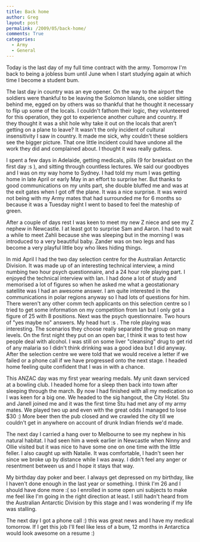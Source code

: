 ```yaml
---
title: Back home
author: Greg
layout: post
permalink: /2009/05/back-home/
comments: True
categories:
  - Army
  - General
---
```

Today is the last day of my full time contract with the army. Tomorrow I'm back to being a jobless bum until June when I start studying again at which time I become a student bum.

The last day in country was an eye opener. On the way to the airport the soldiers were thankful to be leaving the Solomon Islands, one soldier sitting behind me, egged on by others was so thankful that he thought it necessary to flip up some of the locals. I couldn't fathom their logic, they volunteered for this operation, they got to experience another culture and country. If they thought it was a shit hole why take it out on the locals that aren't getting on a plane to leave? It wasn't the only incident of cultural insensitivity I saw in country. It made me sick, why couldn't these soldiers see the bigger picture. That one little incident could have undone all the work they did and complained about. I thought it was really gutless.

I spent a few days in Adelaide, getting medicals, pills (9 for breakfast on the first day :s ), and sitting through countless lectures. We said our goodbyes and I was on my way home to Sydney. I had told my mum I was getting home in late April or early May in an effort to surprise her. But thanks to good communications on my units part, she double bluffed me and was at the exit gates when I got off the plane. It was a nice surprise. It was weird not being with my Army mates that had surrounded me for 6 months so because it was a Tuesday night I went to based to feel the mateship of green.

After a couple of days rest I was keen to meet my new Z niece and see my Z nephew in Newcastle. I at least got to surprise Sam and Aaron. I had to wait a while to meet Zahli because she was sleeping but in the morning I was introduced to a very beautiful baby. Zander was on two legs and has become a very playful little boy who likes hiding things.

In mid April I had the two day selection centre for the Australian Antarctic Division. It was made up of an interesting technical interview, a mind numbing two hour psych questionnaire, and a 24 hour role playing part. I enjoyed the technical interview with Ian. I had done a lot of study and memorised a lot of figures so when he asked me what a geostationary satellite was I had an awesome answer. I am quite interested in the communications in polar regions anyway so I had lots of questions for him. There weren't any other comm tech applicants on this selection centre so I tried to get some information on my competition from Ian but I only got a figure of 25 with 8 positions. Next was the psych questionnaire. Two hours of "yes maybe no" answers. My head hurt :s . The role playing was interesting. The scenarios they choose really separated the group on many levels. On the first night they put on an open bar, I think it was to test how people deal with alcohol. I was still on some liver "cleansing" drug to get rid of any malaria so I didn't think drinking was a good idea but I did anyway. After the selection centre we were told that we would receive a letter if we failed or a phone call if we have progressed onto the next stage. I headed home feeling quite confident that I was in with a chance.

This ANZAC day was my first year wearing medals. My unit dawn serviced at a bowling club. I headed home for a sleep then back into town after sleeping through the march. By now I had finished with all my medication so I was keen for a big one. We headed to the sig hangout, the City Hotel. Stu and Janell joined me and it was the first time Stu had met any of my army mates. We played two up and even with the great odds I managed to lose $30 :) More beer then the pub closed and we crawled the city till we couldn't get in anywhere on account of drunk Indian friends we'd made.

The next day I carried a hang over to Melbourne to see my nephew in his natural habitat. I had seen him a week earlier in Newcastle when Ninny and Ollie visited but it was nice to have some one on one time with the little feller. I also caught up with Natalie. It was comfortable, I hadn't seen her since we broke up by distance while I was away. I didn't feel any anger or resentment between us and I hope it stays that way.

My birthday day poker and beer. I always get depressed on my birthday, like I haven't done enough in the last year or something. I think I'm 26 and I should have done more :( so I enrolled in some open uni subjects to make me feel like I'm going in the right direction at least. I still hadn't heard from the Australian Antarctic Division by this stage and I was wondering if my life was stalling.

The next day I got a phone call :) this was great news and I have my medical tomorrow. If I get this job I'll feel like less of a bum, 12 months in Antarctica would look awesome on a resume :)